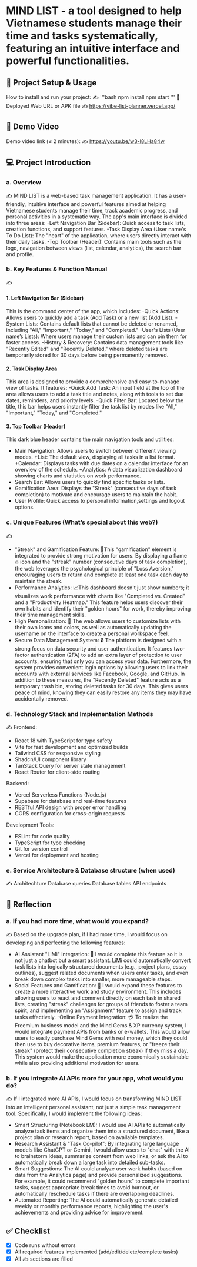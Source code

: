 # MIND LIST - a tool designed to help Vietnamese students manage their time and tasks systematically, featuring an intuitive interface and powerful functionalities.


## 🚀 Project Setup & Usage
How to install and run your project:
✍️
'''bash
npm install
npm start
'''
🔗 Deployed Web URL or APK file
✍️ https://vibe-list-planner.vercel.app/

## 🎥 Demo Video
Demo video link (≤ 2 minutes):
✍️ https://youtu.be/w3-l8LHa84w

## 💻 Project Introduction
### a. Overview
✍️ MIND LIST is a web-based task management application. It has a user-friendly, intuitive interface and powerful features aimed at helping Vietnamese students manage their time, track academic progress, and personal activities in a systematic way.
The app's main interface is divided into three areas:
-Left Navigation Bar (Sidebar): Quick access to task lists, creation functions, and support features.
-Task Display Area (User name's To Do List): The "heart" of the application, where users directly interact with their daily tasks.
-Top Toolbar (Header): Contains main tools such as the logo, navigation between views (list, calendar, analytics), the search bar and profile.

### b. Key Features & Function Manual
✍️ 
#### 1. Left Navigation Bar (Sidebar)
This is the command center of the app, which includes:
-Quick Actions: Allows users to quickly add a task (Add Task) or a new list (Add List).
-System Lists: Contains default lists that cannot be deleted or renamed, including "All," "Important," "Today," and "Completed."
-User's Lists (User name’s Lists): Where users manage their custom lists and can pin them for faster access.
-History & Recovery: Contains data management tools like "Recently Edited" and "Recently Deleted," where deleted tasks are temporarily stored for 30 days before being permanently removed.
#### 2. Task Display Area
This area is designed to provide a comprehensive and easy-to-manage view of tasks. It features:
-Quick Add Task: An input field at the top of the area allows users to add a task title and notes, along with tools to set due dates, reminders, and priority levels.
-Quick Filter Bar: Located below the title, this bar helps users instantly filter the task list by modes like "All," "Important," "Today," and "Completed."
#### 3. Top Toolbar (Header)
This dark blue header contains the main navigation tools and utilities:
- Main Navigation: Allows users to switch between different viewing modes.
+List: The default view, displaying all tasks in a list format.
+Calendar: Displays tasks with due dates on a calendar interface for an overview of the schedule.
+Analytics: A data visualization dashboard showing charts and statistics on work performance.
- Search Bar: Allows users to quickly find specific tasks or lists.
- Gamification Area: Displays the "Streak" (consecutive days of task completion) to motivate and encourage users to maintain the habit.
- User Profile: Quick access to personal information,settings and logout options.

### c. Unique Features (What’s special about this web?)
✍️ 
- "Streak" and Gamification Feature: 🎯This "gamification" element is integrated to provide strong motivation for users. By displaying a flame 🔥 icon and the "streak" number (consecutive days of task completion), the web leverages the psychological principle of "Loss Aversion," encouraging users to return and complete at least one task each day to maintain the streak.
- Performance Analytics: 📈This dashboard doesn't just show numbers; it visualizes work performance with charts like "Completed vs. Created" and a "Productivity Heatmap." This feature helps users discover their own habits and identify their "golden hours" for work, thereby improving their time management skills.
- High Personalization: 🎨 The web allows users to customize lists with their own icons and colors, as well as automatically updating the username on the interface to create a personal workspace feel.
- Secure Data Management System: 🔒 The platform is designed with a strong focus on data security and user authentication. It features two-factor authentication (2FA) to add an extra layer of protection to user accounts, ensuring that only you can access your data. Furthermore, the system provides convenient login options by allowing users to link their accounts with external services like Facebook, Google, and GitHub. In addition to these measures, the "Recently Deleted" feature acts as a temporary trash bin, storing deleted tasks for 30 days. This gives users peace of mind, knowing they can easily restore any items they may have accidentally removed.

### d. Technology Stack and Implementation Methods
✍️ Frontend:
- React 18 with TypeScript for type safety
- Vite for fast development and optimized builds
- Tailwind CSS for responsive styling
- Shadcn/UI component library
- TanStack Query for server state management
- React Router for client-side routing

Backend:
- Vercel Serverless Functions (Node.js)
- Supabase for database and real-time features
- RESTful API design with proper error handling
- CORS configuration for cross-origin requests

Development Tools:
- ESLint for code quality
- TypeScript for type checking
- Git for version control
- Vercel for deployment and hosting
### e. Service Architecture & Database structure (when used)
✍️ 
Architechture
Database queries
Database tables
API endpoints

## 🧠 Reflection
### a. If you had more time, what would you expand?
✍️ Based on the upgrade plan, if I had more time, I would focus on developing and perfecting the following features:
- AI Assistant "LiMi" Integration: 🧠 I would complete this feature so it is not just a chatbot but a smart assistant. LiMi could automatically convert task lists into logically structured documents (e.g., project plans, essay outlines), suggest related documents when users enter tasks, and even break down complex tasks into smaller, more manageable steps.
- Social Features and Gamification: 🤝 I would expand these features to create a more interactive work and study environment. This includes allowing users to react and comment directly on each task in shared lists, creating "streak" challenges for groups of friends to foster a team spirit, and implementing an "Assignment" feature to assign and track tasks effectively.
-Online Payment Integration: 💳 To realize the Freemium business model and the Mind Gems & XP currency system, I would integrate payment APIs from banks or e-wallets. This would allow users to easily purchase Mind Gems with real money, which they could then use to buy decorative items, premium features, or "freeze their streak" (protect their consecutive completion streak) if they miss a day. This system would make the application more economically sustainable while also providing additional motivation for users.

### b. If you integrate AI APIs more for your app, what would you do?
✍️ If I integrated more AI APIs, I would focus on transforming MIND LIST into an intelligent personal assistant, not just a simple task management tool. Specifically, I would implement the following ideas:
- Smart Structuring (Notebook LM): I would use AI APIs to automatically analyze task items and organize them into a structured document, like a project plan or research report, based on available templates.
- Research Assistant & "Task Co-pilot": By integrating large language models like ChatGPT or Gemini, I would allow users to "chat" with the AI to brainstorm ideas, summarize content from web links, or ask the AI to automatically break down a large task into detailed sub-tasks.
- Smart Suggestions: The AI could analyze user work habits (based on data from the Analytics page) and provide personalized suggestions. For example, it could recommend "golden hours" to complete important tasks, suggest appropriate break times to avoid burnout, or automatically reschedule tasks if there are overlapping deadlines.
- Automated Reporting: The AI could automatically generate detailed weekly or monthly performance reports, highlighting the user's achievements and providing advice for improvement.
## ✅ Checklist
- [x] Code runs without errors
- [x] All required features implemented (add/edit/delete/complete tasks)
- [x] All ✍️ sections are filled
